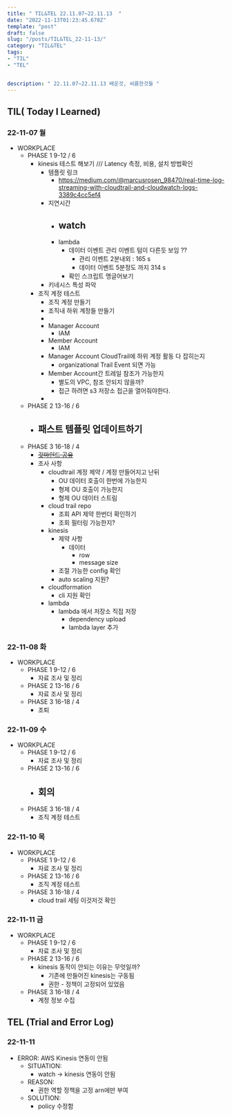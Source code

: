 ```yaml
---
title: " TIL&TEL 22.11.07~22.11.13  "
date: "2022-11-13T01:23:45.678Z"
template: "post"
draft: false
slug: "/posts/TIL&TEL_22-11-13/"
category: "TIL&TEL"
tags:
- "TIL"
- "TEL"


description: " 22.11.07~22.11.13 배운것, 씨름한것들 "
---
```


## TIL( Today I Learned)

### 22-11-07 월

- WORKPLACE
    - PHASE 1 9-12 / 6
        - kinesis 테스트 해보기 ///  Latency 측정, 비용, 설치 방법확인
            - 템플릿 링크
                - https://medium.com/@marcusrosen_98470/real-time-log-streaming-with-cloudtrail-and-cloudwatch-logs-3389c4cc5ef4
            - 지연시간
                - watch
                    - 
                - lambda
                    - 데이터 이벤트 관리 이벤트 텀이 다른듯 보임 ??
                        - 관리 이벤트 2분내외 : 165 s
                        - 데이터 이벤트 5분정도 까지 314 s
                    - 확인 스크립트 맹글어보기
            - 키네시스 특성 파악
        - 조직 계정 테스트
            - 조직 계정 만들기 
            - 조직내 하위 계정들 만들기
            - 
            - Manager Account
                - IAM
            - Member Account
                - IAM
            - Manager Account CloudTrail에 하위 계정 활동 다 잡히는지
                - organizational Trail Event 되면 가능
            - Member Account간 트레일 참조가 가능한지
                - 별도의 VPC, 참조 안되지 않을까?
                - 접근 하려면  s3 저장소 접근을 열어줘야한다.
            - 
    - PHASE 2 13-16 / 6
        - 패스트 템플릿 업데이트하기
            - 
    - PHASE 3 16-18 / 4
        - ~~[깃마인드 공유](https://gitmind.com/app/doc/ypivoc0kxq0co4rdh93ndlmokhfeplqh)~~
        - 조사 사항
            - cloudtrail 계정 제약 / 계정 만들어지고 난뒤
                - OU 데이터 호출이 한번에 가능한지
                - 형제 OU 호출이 가능한지
                - 형제 OU 데이터 스트림
            - cloud trail repo
                - 조회 API 제약 한번더 확인하기
                - 조회 필터링 가능한지?
            - kinesis
                - 제약 사항
                    - 데이터
                        - row
                        - message size
                - 조절 가능한 config 확인
                - auto scaling 지원?
            - cloudformation
                - cli 지원 확인
            - lambda
                - lambda 에서 저장소 직접 저장 
                    - dependency upload
                    - lambda layer 추가

### 22-11-08 화

- WORKPLACE
    - PHASE 1 9-12 / 6
        - 자료 조사 및 정리
    - PHASE 2 13-16 / 6
        - 자료 조사 및 정리
    - PHASE 3 16-18 / 4
        - 조퇴

### 22-11-09 수

- WORKPLACE
    - PHASE 1 9-12 / 6
        - 자료 조사 및 정리
    - PHASE 2 13-16 / 6
        - 회의
            - 
    - PHASE 3 16-18 / 4
        - 조직 계정 테스트

### 22-11-10 목

- WORKPLACE
    - PHASE 1 9-12 / 6
        - 자료 조사 및 정리
    - PHASE 2 13-16 / 6
        - 조직 계정 테스트
    - PHASE 3 16-18 / 4
        - cloud trail 세팅 이것저것 확인

### 22-11-11 금

- WORKPLACE
    - PHASE 1 9-12 / 6
        - 자료 조사 및 정리
    - PHASE 2 13-16 / 6
        - kinesis 동작이 안되는 이유는 무엇일까?
            - 기존에 만들어진 kinesis는 구동됨
            - 권한 - 정책이 고정되어 있었음
    - PHASE 3 16-18 / 4
        - 계정 정보 수집



## TEL (Trial and Error Log)

### 22-11-11

- ERROR: AWS Kinesis 연동이 안됨
    - SITUATION:
        - watch -> kinesis 연동이 안됨
    - REASON:
        - 권한 역할 정책을 고정 arn에만 부여
    - SOLUTION:
        - policy 수정함
